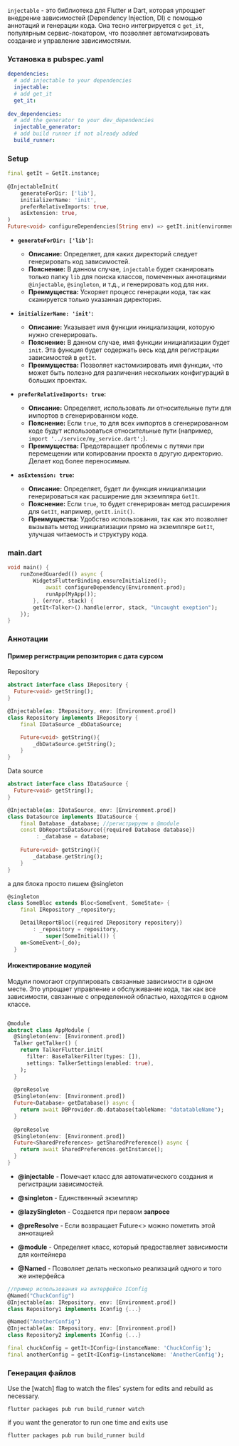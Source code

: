 `injectable` - это библиотека для Flutter и Dart, которая упрощает внедрение зависимостей (Dependency Injection, DI) с помощью аннотаций и генерации кода. Она тесно интегрируется с `get_it`, популярным сервис-локатором, что позволяет автоматизировать создание и управление зависимостями.

### Установка в pubspec.yaml
```yaml
dependencies:  
  # add injectable to your dependencies  
  injectable:  
  # add get_it  
  get_it:  
  
dev_dependencies:  
  # add the generator to your dev_dependencies  
  injectable_generator:  
  # add build runner if not already added  
  build_runner: 
```


### Setup
```dart
final getIt = GetIt.instance;  
  
@InjectableInit(  
	generateForDir: ['lib'],
	initializerName: 'init', 
	preferRelativeImports: true,
	asExtension: true, 
)  
Future<void> configureDependencies(String env) => getIt.init(environment: env);  
```

- **`generateForDir: ['lib']`:**
    - **Описание:** Определяет, для каких директорий следует генерировать код зависимостей.
    - **Пояснение:** В данном случае, `injectable` будет сканировать только папку `lib` для поиска классов, помеченных аннотациями `@injectable`, `@singleton`, и т.д., и генерировать код для них.
    - **Преимущества:** Ускоряет процесс генерации кода, так как сканируется только указанная директория.

- **`initializerName: 'init'`:**
    - **Описание:** Указывает имя функции инициализации, которую нужно сгенерировать.
    - **Пояснение:** В данном случае, имя функции инициализации будет `init`. Эта функция будет содержать весь код для регистрации зависимостей в `getIt`.
    - **Преимущества:** Позволяет кастомизировать имя функции, что может быть полезно для различения нескольких конфигураций в больших проектах.

- **`preferRelativeImports: true`:**
    - **Описание:** Определяет, использовать ли относительные пути для импортов в сгенерированном коде.
    - **Пояснение:** Если `true`, то для всех импортов в сгенерированном коде будут использоваться относительные пути (например, `import '../service/my_service.dart';`).
    - **Преимущества:** Предотвращает проблемы с путями при перемещении или копировании проекта в другую директорию. Делает код более переносимым.

- **`asExtension: true`:**
    - **Описание:** Определяет, будет ли функция инициализации генерироваться как расширение для экземпляра `GetIt`.
    - **Пояснение:** Если `true`, то будет сгенерирован метод расширения для `GetIt`, например, `getIt.init()`.
    - **Преимущества:** Удобство использования, так как это позволяет вызывать метод инициализации прямо на экземпляре `GetIt`, улучшая читаемость и структуру кода.

### main.dart
```dart
void main() {  
	runZonedGuarded(() async {
		WidgetsFlutterBinding.ensureInitialized();
			await configureDependency(Environment.prod);
			runApp(MyApp());
		}, (error, stack) {
		getIt<Talker>().handle(error, stack, "Uncaught exeption");
	});
}  
```

### Аннотации

#### Пример регистрации репозитория с дата сурсом

Repository
```dart
abstract interface class IRepository {
  Future<void> getString();
}

@Injectable(as: IRepository, env: [Environment.prod])
class Repository implements IRepository {
	final IDataSource _dbDataSource;

	Future<void> getString(){
		_dbDataSource.getString();
	}
}
```

Data source
```dart
abstract interface class IDataSource {
  Future<void> getString();
}

@Injectable(as: IDataSource, env: [Environment.prod])
class DataSource implements IDataSource {
	final Database _database; //регистрируем в @module
	const DbReportsDataSource({required Database database})
		 : _database = database;
      
	Future<void> getString(){
		_database.getString();
	}
}
```

а для блока  просто пишем @singleton
```dart
@singleton
class SomeBloc extends Bloc<SomeEvent, SomeState> {
	final IRepository _repository;

	DetailReportBloc({required IRepository repository})
		: _repository = repository, 
			super(SomeInitial()) {
	on<SomeEvent>(_do);
  }
```

#### Инжектирование модулей

Модули помогают сгруппировать связанные зависимости в одном месте. Это упрощает управление и обслуживание кода, так как все зависимости, связанные с определенной областью, находятся в одном классе.
```dart

@module
abstract class AppModule {
  @Singleton(env: [Environment.prod])
  Talker getTalker() {
    return TalkerFlutter.init(
      filter: BaseTalkerFilter(types: []),
      settings: TalkerSettings(enabled: true),
    );
  }
  
  @preResolve
  @Singleton(env: [Environment.prod])
  Future<Database> getDatabase() async {
    return await DBProvider.db.database(tableName: "datatableName");
  }
  
  @preResolve
  @Singleton(env: [Environment.prod])
  Future<SharedPreferences> getSharedPreference() async {
    return await SharedPreferences.getInstance();
  }
}
```



- **@injectable** - Помечает класс для автоматического создания и регистрации зависимостей.
- **@singleton** - Единственный экземпляр
- **@lazySingleton** - Создается при первом **запросе**
- **@preResolve** - Если возвращает Future<> можно пометить этой аннотацией
- **@module** - Определяет класс, который предоставляет зависимости для контейнера

- **@Named** - Позволяет делать несколько реализаций одного и того же интерфейса
```dart
//пример использования на интерфейсе IConfig
@Named("ChuckConfig")
@Injectable(as: IRepository, env: [Environment.prod])
class Repository1 implements IConfig {...}

@Named("AnotherConfig")
@Injectable(as: IRepository, env: [Environment.prod])
class Repository2 implements IConfig {...}

final chuckConfig = getIt<IConfig>(instanceName: 'ChuckConfig');
final anotherConfig = getIt<IConfig>(instanceName: 'AnotherConfig');
```

### Генерация файлов

Use the [watch] flag to watch the files' system for edits and rebuild as necessary.

`flutter packages pub run build_runner watch`  

if you want the generator to run one time and exits use

`flutter packages pub run build_runner build`